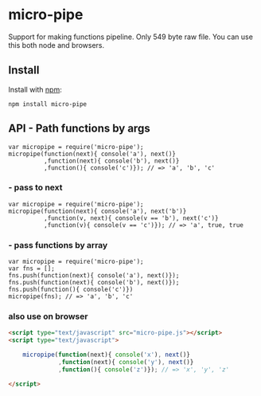 # micro-pipe

Support for making functions pipeline. Only 549 byte raw file.
You can use this both node and browsers.

## Install

Install with [npm](http://github.com/isaacs/npm):

    npm install micro-pipe
    
## API - Path functions by args

    var micropipe = require('micro-pipe');
    micropipe(function(next){ console('a'), next()}
              ,function(next){ console('b'), next()}
              ,function(){ console('c')}); // => 'a', 'b', 'c'

### - pass to next

    var micropipe = require('micro-pipe');
    micropipe(function(next){ console('a'), next('b')}
              ,function(v, next){ console(v == 'b'), next('c')}
              ,function(v){ console(v == 'c')}); // => 'a', true, true

### - pass functions by array

    var micropipe = require('micro-pipe');
    var fns = [];
    fns.push(function(next){ console('a'), next()});
    fns.push(function(next){ console('b'), next()});
    fns.push(function(){ console('c')})
    micropipe(fns); // => 'a', 'b', 'c'

### also use on browser

```html
<script type="text/javascript" src="micro-pipe.js"></script>
<script type="text/javascript">

    micropipe(function(next){ console('x'), next()}
              ,function(next){ console('y'), next()}
              ,function(){ console('z')}); // => 'x', 'y', 'z'

</script>
```

